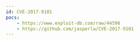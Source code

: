 ```yaml
---
id: CVE-2017-9101
pocs: 
    - https://www.exploit-db.com/raw/44598
    - https://github.com/jasperla/CVE-2017-9101
---
```


